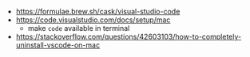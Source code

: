 - https://formulae.brew.sh/cask/visual-studio-code
- https://code.visualstudio.com/docs/setup/mac
  - make `code` available in terminal
- https://stackoverflow.com/questions/42603103/how-to-completely-uninstall-vscode-on-mac
